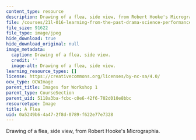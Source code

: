 ```yaml
---
content_type: resource
description: Drawing of a flea, side view, from Robert Hooke's Micrographia.
file: /courses/21l-016-learning-from-the-past-drama-science-performance-spring-2009/0a5249b64a472f8d0789f622e77e7328_07.jpg
file_size: 91622
file_type: image/jpeg
hide_download: true
hide_download_original: null
image_metadata:
  caption: Drawing of a flea, side view.
  credit: ''
  image-alt: Drawing of a flea, side view.
learning_resource_types: []
license: https://creativecommons.org/licenses/by-nc-sa/4.0/
ocw_type: OCWImage
parent_title: Images for Workshop 1
parent_type: CourseSection
parent_uid: 5118a3ba-fcbc-c0e6-42f6-702d010e8bbc
resourcetype: Image
title: A Flea
uid: 0a5249b6-4a47-2f8d-0789-f622e77e7328
---
```

Drawing of a flea, side view, from Robert Hooke's Micrographia.